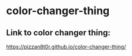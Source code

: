 # color-changer-thing

## Link to color changer thing:
https://pizzan8t0r.github.io/color-changer-thing/
